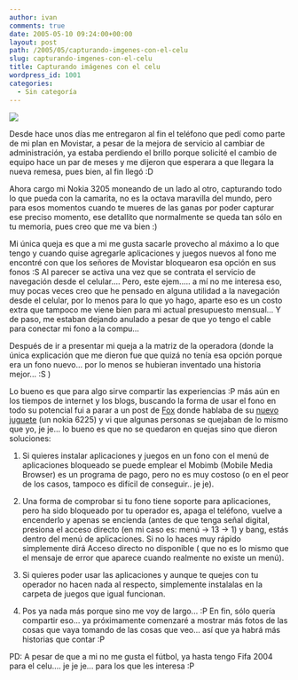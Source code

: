 ```yaml
---
author: ivan
comments: true
date: 2005-05-10 09:24:00+00:00
layout: post
path: /2005/05/capturando-imgenes-con-el-celu
slug: capturando-imgenes-con-el-celu
title: Capturando imágenes con el celu
wordpress_id: 1001
categories:
  - Sin categoría
---
```


[![](http://photos1.blogger.com/img/39/1190/320/collage_camara.jpg)](http://photos1.blogger.com/img/39/1190/640/collage_camara.jpg)

Desde hace unos días me entregaron al fin el teléfono que pedí como parte de mi plan en Movistar, a pesar de la mejora de servicio al cambiar de administración, ya estaba perdiendo el brillo porque solicité el cambio de equipo hace un par de meses y me dijeron que esperara a que llegara la nueva remesa, pues bien, al fin llegó :D

Ahora cargo mi Nokia 3205 moneando de un lado al otro, capturando todo lo que pueda con la camarita, no es la octava maravilla del mundo, pero para esos momentos cuando te mueres de las ganas por poder capturar ese preciso momento, ese detallito que normalmente se queda tan sólo en tu memoria, pues creo que me va bien :)

Mi única queja es que a mi me gusta sacarle provecho al máximo a lo que tengo y cuando quise agregarle aplicaciones y juegos nuevos al fono me encontré con que los señores de Movistar bloquearon esa opción en sus fonos :S Al parecer se activa una vez que se contrata el servicio de navegación desde el celular.... Pero, este ejem..... a mí no me interesa eso, muy pocas veces creo que he pensado en alguna utilidad a la navegación desde el celular, por lo menos para lo que yo hago, aparte eso es un costo extra que tampoco me viene bien para mi actual presupuesto mensual... Y de paso, me estaban dejando anulado a pesar de que yo tengo el cable para conectar mi fono a la compu...

Después de ir a presentar mi queja a la matriz de la operadora (donde la única explicación que me dieron fue que quizá no tenía esa opción porque era un fono nuevo... por lo menos se hubieran inventado una historia mejor... :S )

Lo bueno es que para algo sirve compartir las experiencias :P más aún en los tiempos de internet y los blogs, buscando la forma de usar el fono en todo su potencial fui a parar a un post de [Fox](http://foxcorp.org/) donde hablaba de su [nuevo juguete](http://foxcorp.org/archive/2005/04/23/nokia_6225.aspx) (un nokia 6225) y vi que algunas personas se quejaban de lo mismo que yo, je je... lo bueno es que no se quedaron en quejas sino que dieron soluciones:

1. Si quieres instalar aplicaciones y juegos en un fono con el menú de aplicaciones bloqueado se puede emplear el Mobimb (Mobile Media Browser) es un programa de pago, pero no es muy costoso (o en el peor de los casos, tampoco es difícil de conseguir.. je je).

2. Una forma de comprobar si tu fono tiene soporte para aplicaciones, pero ha sido bloqueado por tu operador es, apaga el teléfono, vuelve a encenderlo y apenas se encienda (antes de que tenga señal digital, presiona el acceso directo (en mi caso es: menú -> 13 -> 1) y bang, estás dentro del menú de aplicaciones. Si no lo haces muy rápido simplemente dirá Acceso directo no disponible ( que no es lo mismo que el mensaje de error que aparece cuando realmente no existe un menú).

3. Si quieres poder usar las aplicaciones y aunque te quejes con tu operador no hacen nada al respecto, simplemente instalalas en la carpeta de juegos que igual funcionan.

4. Pos ya nada más porque sino me voy de largo... :P
   En fin, sólo quería compartir eso... ya próximamente comenzaré a mostrar más fotos de las cosas que vaya tomando de las cosas que veo... así que ya habrá más historias que contar :P

PD: A pesar de que a mi no me gusta el fútbol, ya hasta tengo Fifa 2004 para el celu.... je je je... para los que les interesa :P
